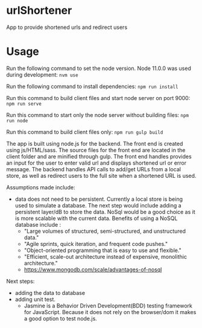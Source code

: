 # urlShortener
App to provide shortened urls and redirect users


# Usage
Run the following command to set the node version. Node 11.0.0 was used during development:
`nvm use`

Run the following command to install dependencies:
`npm run install`

Run this command to build client files and start node server on port 9000:
`npm run serve`

Run this command to start only the node server without building files:
`npm run node`

Run this command to build client files only:
`npm run gulp build`

The app is built using node.js for the backend. The front end is created using js/HTML/sass. The source files for the front end are located in the client folder and are minified through gulp. The front end handles provides an input for the user to enter valid url and displays shortened url or error message. The backend handles API calls to add/get URLs from a local store, as well as redirect users to the full site when a shortened URL is used.

Assumptions made include:
- data does not need to be persistent. Currently a local store is being used to simulate a database. The next step would include adding a persistent layer/dB to store the data. NoSql would be a good choice as it is more scalable with the current data. Benefits of using a NoSQL database include :
     - "Large volumes of structured, semi-structured, and unstructured data."
     - "Agile sprints, quick iteration, and frequent code pushes."
     - "Object-oriented programming that is easy to use and flexible."
     - "Efficient, scale-out architecture instead of expensive, monolithic architecture."
     * https://www.mongodb.com/scale/advantages-of-nosql

Next steps:
- adding the data to database
- adding unit test.
     - Jasmine is a Behavior Driven Development(BDD) testing framework for JavaScript. Because it does not rely on the browser/dom it makes a good option to test node.js.
